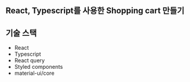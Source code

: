 ## React, Typescript를 사용한 Shopping cart 만들기

## 기술 스택
- React
- Typescript
- React query
- Styled components
- material-ui/core
